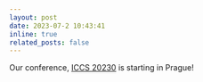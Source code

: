 ```yaml
---
layout: post
date: 2023-07-2 10:43:41
inline: true
related_posts: false
---
```


Our conference, [ICCS 20230](https://www.iccs-meeting.org/iccs2023/) is starting in Prague!
